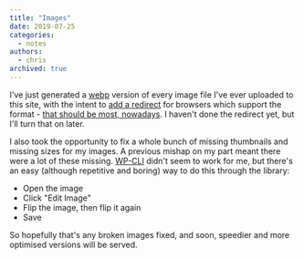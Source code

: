 ```yaml
---
title: "Images"
date: 2019-07-25
categories:
  - notes
authors:
  - chris
archived: true
---
```


I've just generated a [webp](https://developers.google.com/speed/webp/) version of every image file I've ever uploaded to this site, with the intent to [add a redirect](https://docs.ewww.io/article/16-ewww-io-and-webp-images) for browsers which support the format - [that should be most, nowadays](https://caniuse.com/#search=webp). I haven't done the redirect yet, but I'll turn that on later.

I also took the opportunity to fix a whole bunch of missing thumbnails and missing sizes for my images. A previous mishap on my part meant there were a lot of these missing. [WP-CLI](https://developer.wordpress.org/cli/commands/media/regenerate/) didn't seem to work for me, but there's an easy (although repetitive and boring) way to do this through the library:

- Open the image
- Click "Edit Image"
- Flip the image, then flip it again
- Save

So hopefully that's any broken images fixed, and soon, speedier and more optimised versions will be served.
